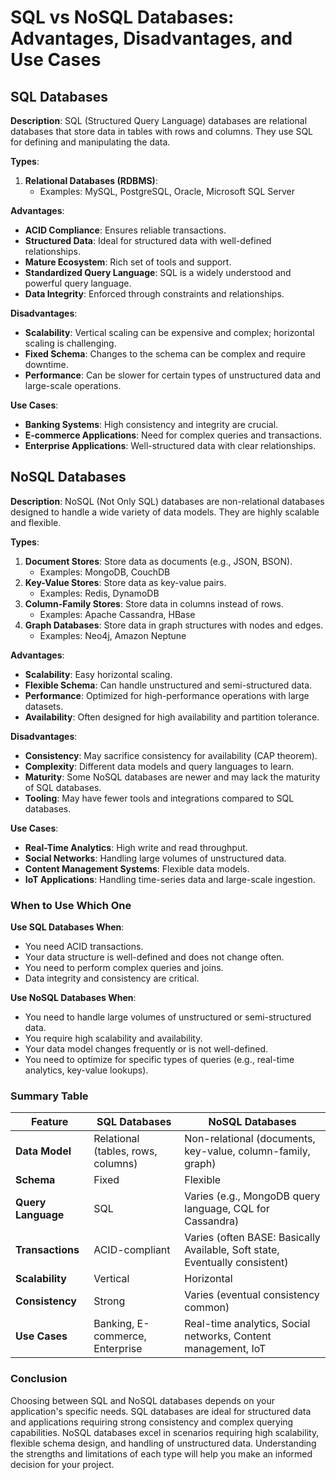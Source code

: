 # SQL vs NoSQL Databases: Advantages, Disadvantages, and Use Cases

## SQL Databases

**Description**: SQL (Structured Query Language) databases are relational databases that store data in tables with rows and columns. They use SQL for defining and manipulating the data.

**Types**:

1. **Relational Databases (RDBMS)**:
   - Examples: MySQL, PostgreSQL, Oracle, Microsoft SQL Server

**Advantages**:

- **ACID Compliance**: Ensures reliable transactions.
- **Structured Data**: Ideal for structured data with well-defined relationships.
- **Mature Ecosystem**: Rich set of tools and support.
- **Standardized Query Language**: SQL is a widely understood and powerful query language.
- **Data Integrity**: Enforced through constraints and relationships.

**Disadvantages**:

- **Scalability**: Vertical scaling can be expensive and complex; horizontal scaling is challenging.
- **Fixed Schema**: Changes to the schema can be complex and require downtime.
- **Performance**: Can be slower for certain types of unstructured data and large-scale operations.

**Use Cases**:

- **Banking Systems**: High consistency and integrity are crucial.
- **E-commerce Applications**: Need for complex queries and transactions.
- **Enterprise Applications**: Well-structured data with clear relationships.

## NoSQL Databases

**Description**: NoSQL (Not Only SQL) databases are non-relational databases designed to handle a wide variety of data models. They are highly scalable and flexible.

**Types**:

1. **Document Stores**: Store data as documents (e.g., JSON, BSON).
   - Examples: MongoDB, CouchDB
2. **Key-Value Stores**: Store data as key-value pairs.
   - Examples: Redis, DynamoDB
3. **Column-Family Stores**: Store data in columns instead of rows.
   - Examples: Apache Cassandra, HBase
4. **Graph Databases**: Store data in graph structures with nodes and edges.
   - Examples: Neo4j, Amazon Neptune

**Advantages**:

- **Scalability**: Easy horizontal scaling.
- **Flexible Schema**: Can handle unstructured and semi-structured data.
- **Performance**: Optimized for high-performance operations with large datasets.
- **Availability**: Often designed for high availability and partition tolerance.

**Disadvantages**:

- **Consistency**: May sacrifice consistency for availability (CAP theorem).
- **Complexity**: Different data models and query languages to learn.
- **Maturity**: Some NoSQL databases are newer and may lack the maturity of SQL databases.
- **Tooling**: May have fewer tools and integrations compared to SQL databases.

**Use Cases**:

- **Real-Time Analytics**: High write and read throughput.
- **Social Networks**: Handling large volumes of unstructured data.
- **Content Management Systems**: Flexible data models.
- **IoT Applications**: Handling time-series data and large-scale ingestion.

### When to Use Which One

**Use SQL Databases When**:

- You need ACID transactions.
- Your data structure is well-defined and does not change often.
- You need to perform complex queries and joins.
- Data integrity and consistency are critical.

**Use NoSQL Databases When**:

- You need to handle large volumes of unstructured or semi-structured data.
- You require high scalability and availability.
- Your data model changes frequently or is not well-defined.
- You need to optimize for specific types of queries (e.g., real-time analytics, key-value lookups).

### Summary Table

| Feature            | SQL Databases                      | NoSQL Databases                                                             |
| ------------------ | ---------------------------------- | --------------------------------------------------------------------------- |
| **Data Model**     | Relational (tables, rows, columns) | Non-relational (documents, key-value, column-family, graph)                 |
| **Schema**         | Fixed                              | Flexible                                                                    |
| **Query Language** | SQL                                | Varies (e.g., MongoDB query language, CQL for Cassandra)                    |
| **Transactions**   | ACID-compliant                     | Varies (often BASE: Basically Available, Soft state, Eventually consistent) |
| **Scalability**    | Vertical                           | Horizontal                                                                  |
| **Consistency**    | Strong                             | Varies (eventual consistency common)                                        |
| **Use Cases**      | Banking, E-commerce, Enterprise    | Real-time analytics, Social networks, Content management, IoT               |

### Conclusion

Choosing between SQL and NoSQL databases depends on your application's specific needs. SQL databases are ideal for structured data and applications requiring strong consistency and complex querying capabilities. NoSQL databases excel in scenarios requiring high scalability, flexible schema design, and handling of unstructured data. Understanding the strengths and limitations of each type will help you make an informed decision for your project.
